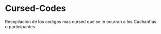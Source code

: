 # Cursed-Codes
Recopilacion de los codigos mas cursed que se le ocurran a los Cachanflas o participantes
